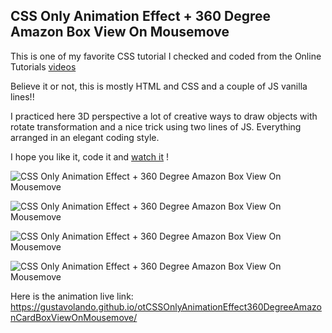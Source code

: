 ## CSS Only Animation Effect + 360 Degree Amazon Box View On Mousemove

This is one of my favorite CSS tutorial I checked and coded from the Online Tutorials [videos](https://www.youtube.com/watch?v=7UJ7J1lM2Bw)

Believe it or not, this is mostly HTML and CSS and a couple of JS vanilla lines!!

I practiced here 3D perspective a lot of creative ways to draw objects with rotate transformation and a nice trick using two lines of JS.  Everything arranged in an elegant coding style.

I hope you like it, code it and [watch it](https://gustavolando.github.io/otCSSOnlyAnimationEffect360DegreeAmazonCardBoxViewOnMousemove/) !

![CSS Only Animation Effect + 360 Degree Amazon Box View On Mousemove](https://gustavolando.github.io/otCSSOnlyAnimationEffect360DegreeAmazonCardBoxViewOnMousemove/360%20Degree%20Amazon%20Box%20View%20On%20Mousemove%201.png)

![CSS Only Animation Effect + 360 Degree Amazon Box View On Mousemove](https://gustavolando.github.io/otCSSOnlyAnimationEffect360DegreeAmazonCardBoxViewOnMousemove/360%20Degree%20Amazon%20Box%20View%20On%20Mousemove%202.png)

![CSS Only Animation Effect + 360 Degree Amazon Box View On Mousemove](https://gustavolando.github.io/otCSSOnlyAnimationEffect360DegreeAmazonCardBoxViewOnMousemove/360%20Degree%20Amazon%20Box%20View%20On%20Mousemove%203.png)

![CSS Only Animation Effect + 360 Degree Amazon Box View On Mousemove](https://gustavolando.github.io/otCSSOnlyAnimationEffect360DegreeAmazonCardBoxViewOnMousemove/360%20Degree%20Amazon%20Box%20View%20On%20Mousemove%204.png)

Here is the animation live link:  https://gustavolando.github.io/otCSSOnlyAnimationEffect360DegreeAmazonCardBoxViewOnMousemove/